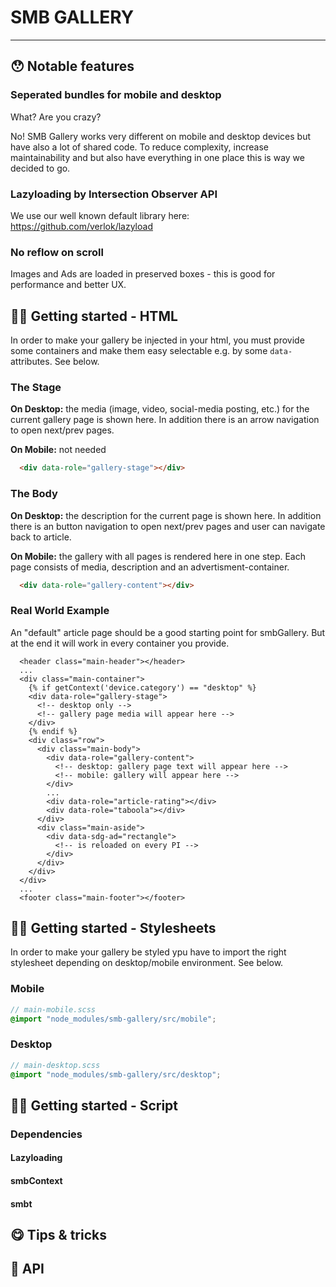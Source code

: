 # SMB GALLERY

---

## 😯 Notable features

### Seperated bundles for mobile and desktop

What? Are you crazy?

No! SMB Gallery works very different on mobile and desktop devices but have also a lot of shared code. To reduce complexity, increase maintainability and but also have everything in one place this is way we decided to go.

### Lazyloading by Intersection Observer API

We use our well known default library here: https://github.com/verlok/lazyload

### No reflow on scroll

Images and Ads are loaded in preserved boxes - this is good for performance and better UX.

## 👨‍💻 Getting started - HTML

In order to make your gallery be injected in your html, you must provide some containers and make them easy selectable e.g. by some `data-` attributes. See below.

### The Stage

**On Desktop:** the media (image, video, social-media posting, etc.) for the current gallery page is shown here. In addition there is an arrow navigation to open next/prev pages.

**On Mobile:** not needed

```html
  <div data-role="gallery-stage"></div>
```

### The Body

**On Desktop:** the description for the current page is shown here. In addition there is an button navigation to open next/prev pages and user can navigate back to article.

**On Mobile:** the gallery with all pages is rendered here in one step. Each page consists of media, description and an advertisment-container.

```html
  <div data-role="gallery-content"></div>
```

### Real World Example

An "default" article page should be a good starting point for smbGallery. But at the end it will work in every container you provide.

```twig
  <header class="main-header"></header>
  ...
  <div class="main-container">
  	{% if getContext('device.category') == "desktop" %}
    <div data-role="gallery-stage">
      <!-- desktop only -->
      <!-- gallery page media will appear here -->
    </div>
    {% endif %}
    <div class="row">
      <div class="main-body">
        <div data-role="gallery-content">
          <!-- desktop: gallery page text will appear here -->
          <!-- mobile: gallery will appear here -->
        </div>
        ...
        <div data-role="article-rating"></div>
        <div data-role="taboola"></div>
      </div>
      <div class="main-aside">
        <div data-sdg-ad="rectangle">
          <!-- is reloaded on every PI -->
        </div>
      </div>
    </div>
  </div>
  ...
  <footer class="main-footer"></footer>
```

## 👨‍💻 Getting started - Stylesheets

In order to make your gallery be styled ypu have to import the right stylesheet depending on desktop/mobile environment. See below.

### Mobile
```scss
// main-mobile.scss
@import "node_modules/smb-gallery/src/mobile";
```

### Desktop
```scss
// main-desktop.scss
@import "node_modules/smb-gallery/src/desktop";
```
## 👨‍💻 Getting started - Script

### Dependencies

#### Lazyloading

#### smbContext

#### smbt

## 😋 Tips & tricks

## 🔌 API
